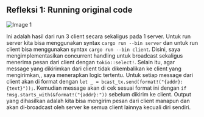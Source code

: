 ## Refleksi 1: Running original code
![Image 1](image/run3to1.png)

Ini adalah hasil dari run 3 client secara sekaligus pada 1 server. Untuk run server kita bisa menggunakan syntax `cargo run --bin server` dan untuk run client bisa menggunakan syntax `cargo run --bin client`. Disini, saya mengimplementasikan concurrent handling untuk broadcast sekaligus menerima pesan dari client dengan `tokio::select!`. Selain itu, agar message yang dikirimkan dari client tidak dikembalikan ke client yang mengirimkan,, saya menerapkan logic tertentu. Untuk setiap message dari client akan di format dengan `let _ = bcast_tx.send(format!("{addr}: {text}"));`. Kemudian message akan di cek sesuai format ini dengan `if !msg.starts_with(&format!("{addr}:"))` sebelum dikirim ke client. Output yang dihasilkan adalah kita bisa mengirim pesan dari client manapun dan akan di-broadcast oleh server ke semua client lainnya kecuali diri sendiri.